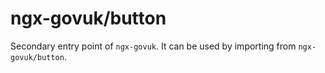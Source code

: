 # ngx-govuk/button

Secondary entry point of `ngx-govuk`. It can be used by importing from `ngx-govuk/button`.
